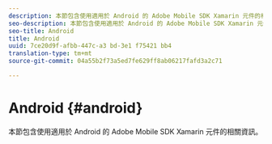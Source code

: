 ```yaml
---
description: 本節包含使用適用於 Android 的 Adobe Mobile SDK Xamarin 元件的相關資訊。
seo-description: 本節包含使用適用於 Android 的 Adobe Mobile SDK Xamarin 元件的相關資訊。
seo-title: Android
title: Android
uuid: 7ce20d9f-afbb-447c-a3 bd-3e1 f75421 bb4
translation-type: tm+mt
source-git-commit: 04a55b2f73a5ed7fe629ff8ab06217fafd3a2c71

---
```



# Android {#android}

本節包含使用適用於 Android 的 Adobe Mobile SDK Xamarin 元件的相關資訊。

